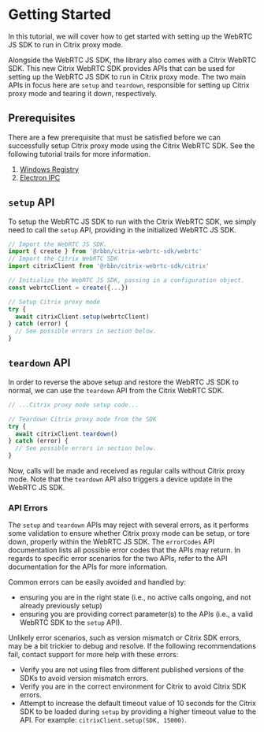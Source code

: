 [COPYRIGHT © 2024 RIBBON COMMUNICATIONS OPERATING COMPANY, INC. ALL RIGHTS RESERVED]: #

# Getting Started

In this tutorial, we will cover how to get started with setting up the WebRTC JS SDK to run in Citrix proxy mode.

Alongside the WebRTC JS SDK, the library also comes with a Citrix WebRTC SDK. This new Citrix WebRTC SDK provides APIs that can be used for setting up the WebRTC JS SDK to run in Citrix proxy mode. The two main APIs in focus here are `setup` and `teardown`, responsible for setting up Citrix proxy mode and tearing it down, respectively.

## Prerequisites

There are a few prerequisite that must be satisfied before we can successfully setup Citrix proxy mode using the Citrix WebRTC SDK. See the following tutorial trails for more information.

1. [Windows Registry](Windows%20Registry)
2. [Electron IPC](Electron%20IPC)

## `setup` API

To setup the WebRTC JS SDK to run with the Citrix WebRTC SDK, we simply need to call the `setup` API, providing in the initialized WebRTC JS SDK.

```javascript exclude
// Import the WebRTC JS SDK.
import { create } from '@rbbn/citrix-webrtc-sdk/webrtc'
// Import the Citrix WebRTC SDK
import citrixClient from '@rbbn/citrix-webrtc-sdk/citrix'

// Initialize the WebRTC JS SDK, passing in a configuration object.
const webrtcClient = create({...})

// Setup Citrix proxy mode
try {
  await citrixClient.setup(webrtcClient)
} catch (error) {
  // See possible errors in section below.
}
```

## `teardown` API

In order to reverse the above setup and restore the WebRTC JS SDK to normal, we can use the `teardown` API from the Citrix WebRTC SDK.

```javascript exclude
// ...Citrix proxy mode setup code...

// Teardown Citrix proxy mode from the SDK
try {
  await citrixClient.teardown()
} catch (error) {
  // See possible errors in section below.
}
```

Now, calls will be made and received as regular calls without Citrix proxy mode. Note that the `teardown` API also triggers a device update in the WebRTC JS SDK.

### API Errors

The `setup` and `teardown` APIs may reject with several errors, as it performs some validation to ensure whether Citrix proxy mode can be setup, or tore down, properly within the WebRTC JS SDK. The `errorCodes` API documentation lists all possible error codes that the APIs may return. In regards to specific error scenarios for the two APIs, refer to the API documentation for the APIs for more information.

Common errors can be easily avoided and handled by:

- ensuring you are in the right state (i.e., no active calls ongoing, and not already previously setup)
- ensuring you are providing correct parameter(s) to the APIs (i.e., a valid WebRTC SDK to the `setup` API).

Unlikely error scenarios, such as version mismatch or Citrix SDK errors, may be a bit trickier to debug and resolve. If the following recommendations fail, contact support for more help with these errors:

- Verify you are not using files from different published versions of the SDKs to avoid version mismatch errors.
- Verify you are in the correct environment for Citrix to avoid Citrix SDK errors.
- Attempt to increase the default timeout value of 10 seconds for the Citrix SDK to be loaded during `setup` by providing a higher timeout value to the API. For example: `citrixClient.setup(SDK, 15000)`.
